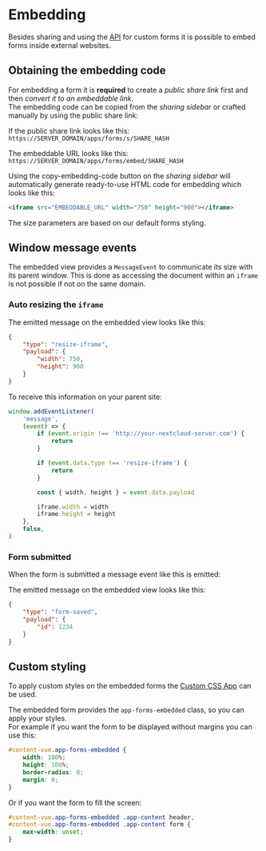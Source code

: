 # Embedding

Besides sharing and using the [API](./API.md) for custom forms it is possible to embed forms inside external
websites.

## Obtaining the embedding code

For embedding a form it is **required** to create a _public share link_ first and then _convert it to an embeddable link_.\
The embedding code can be copied from the _sharing sidebar_ or crafted manually by using the public share link:

If the public share link looks like this:\
`https://SERVER_DOMAIN/apps/forms/s/SHARE_HASH`

The embeddable URL looks like this:\
`https://SERVER_DOMAIN/apps/forms/embed/SHARE_HASH`

Using the copy-embedding-code button on the _sharing sidebar_ will automatically generate ready-to-use HTML code for embedding which looks like this:

```html
<iframe src="EMBEDDABLE_URL" width="750" height="900"></iframe>
```

The size parameters are based on our default forms styling.

## Window message events

The embedded view provides a `MessageEvent` to communicate its size with its parent window.
This is done as accessing the document within an `iframe` is not possible if not on the same domain.

### Auto resizing the `iframe`

The emitted message on the embedded view looks like this:

```json
{
	"type": "resize-iframe",
	"payload": {
		"width": 750,
		"height": 900
	}
}
```

To receive this information on your parent site:

```js
window.addEventListener(
	'message',
	(event) => {
		if (event.origin !== 'http://your-nextcloud-server.com') {
			return
		}

		if (event.data.type !== 'resize-iframe') {
			return
		}

		const { width, height } = event.data.payload

		iframe.width = width
		iframe.height = height
	},
	false,
)
```

### Form submitted

When the form is submitted a message event like this is emitted:

The emitted message on the embedded view looks like this:

```json
{
	"type": "form-saved",
	"payload": {
		"id": 1234
	}
}
```

## Custom styling

To apply custom styles on the embedded forms the [Custom CSS App](https://apps.nextcloud.com/apps/theming_customcss) can be used.

The embedded form provides the `app-forms-embedded` class, so you can apply your styles.\
For example if you want the form to be displayed without margins you can use this:

```css
#content-vue.app-forms-embedded {
	width: 100%;
	height: 100%;
	border-radius: 0;
	margin: 0;
}
```

Or if you want the form to fill the screen:

```css
#content-vue.app-forms-embedded .app-content header,
#content-vue.app-forms-embedded .app-content form {
	max-width: unset;
}
```
